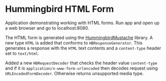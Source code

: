 # Hummingbird HTML Form

Application demonstrating working with HTML forms. Run app and open up a web browser and go to localhost:8080. 

The HTML form is generated using the [HummingbirdMustache](https://github.com/hummingbird-project/hummingbird-mustache) library. A new type `HTML` is added that conforms to `HBResponseGenerator`. This generates a response with the `HTML` text contents and a `content-type` header set to `text/html`.

Added a new `HBRequestDecoder` that checks the header value `content-type` and if it is `application/x-www-form-urlencoded` then decodes request using `URLEncodedFormDecoder`. Otherwise returns unsupported media type.
